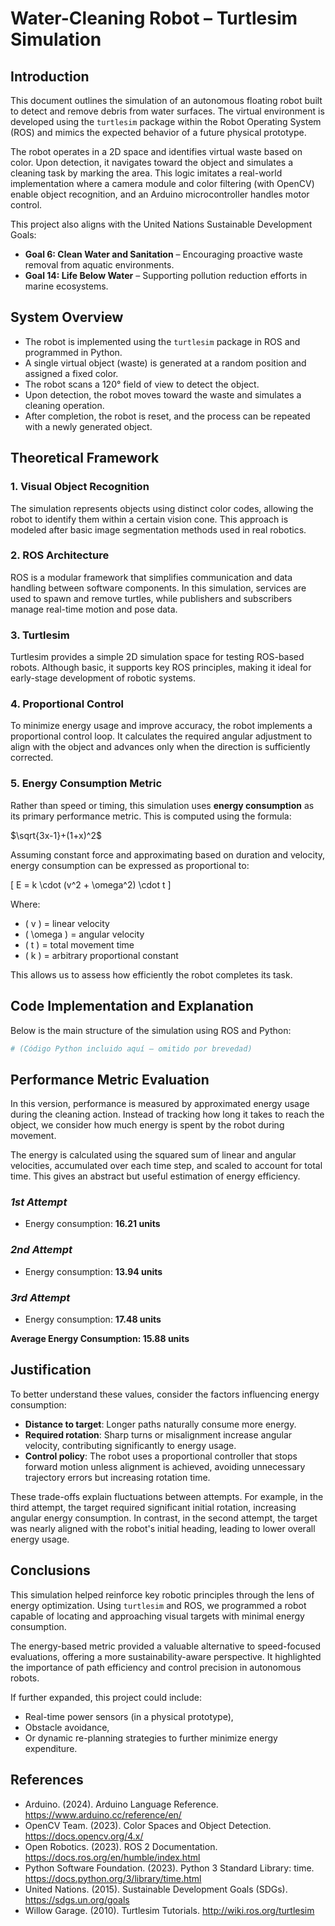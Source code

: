
# Water-Cleaning Robot – Turtlesim Simulation

## Introduction

This document outlines the simulation of an autonomous floating robot built to detect and remove debris from water surfaces. The virtual environment is developed using the `turtlesim` package within the Robot Operating System (ROS) and mimics the expected behavior of a future physical prototype.

The robot operates in a 2D space and identifies virtual waste based on color. Upon detection, it navigates toward the object and simulates a cleaning task by marking the area. This logic imitates a real-world implementation where a camera module and color filtering (with OpenCV) enable object recognition, and an Arduino microcontroller handles motor control.

This project also aligns with the United Nations Sustainable Development Goals:

- **Goal 6: Clean Water and Sanitation** – Encouraging proactive waste removal from aquatic environments.
- **Goal 14: Life Below Water** – Supporting pollution reduction efforts in marine ecosystems.

## System Overview

- The robot is implemented using the `turtlesim` package in ROS and programmed in Python.
- A single virtual object (waste) is generated at a random position and assigned a fixed color.
- The robot scans a 120° field of view to detect the object.
- Upon detection, the robot moves toward the waste and simulates a cleaning operation.
- After completion, the robot is reset, and the process can be repeated with a newly generated object.

## Theoretical Framework

### 1. Visual Object Recognition

The simulation represents objects using distinct color codes, allowing the robot to identify them within a certain vision cone. This approach is modeled after basic image segmentation methods used in real robotics.

### 2. ROS Architecture

ROS is a modular framework that simplifies communication and data handling between software components. In this simulation, services are used to spawn and remove turtles, while publishers and subscribers manage real-time motion and pose data.

### 3. Turtlesim

Turtlesim provides a simple 2D simulation space for testing ROS-based robots. Although basic, it supports key ROS principles, making it ideal for early-stage development of robotic systems.

### 4. Proportional Control

To minimize energy usage and improve accuracy, the robot implements a proportional control loop. It calculates the required angular adjustment to align with the object and advances only when the direction is sufficiently corrected.

### 5. Energy Consumption Metric

Rather than speed or timing, this simulation uses **energy consumption** as its primary performance metric. This is computed using the formula:

$\sqrt{3x-1}+(1+x)^2$

Assuming constant force and approximating based on duration and velocity, energy consumption can be expressed as proportional to:

\[
E = k \cdot (v^2 + \omega^2) \cdot t
\]

Where:

- \( v \) = linear velocity  
- \( \omega \) = angular velocity  
- \( t \) = total movement time  
- \( k \) = arbitrary proportional constant  

This allows us to assess how efficiently the robot completes its task.

## Code Implementation and Explanation

Below is the main structure of the simulation using ROS and Python:

```python
# (Código Python incluido aquí — omitido por brevedad)
```

## Performance Metric Evaluation

In this version, performance is measured by approximated energy usage during the cleaning action. Instead of tracking how long it takes to reach the object, we consider how much energy is spent by the robot during movement.

The energy is calculated using the squared sum of linear and angular velocities, accumulated over each time step, and scaled to account for total time. This gives an abstract but useful estimation of energy efficiency.

### *1st Attempt*

- Energy consumption: **16.21 units**

### *2nd Attempt*

- Energy consumption: **13.94 units**

### *3rd Attempt*

- Energy consumption: **17.48 units**

**Average Energy Consumption: 15.88 units**

## Justification

To better understand these values, consider the factors influencing energy consumption:

- **Distance to target**: Longer paths naturally consume more energy.
- **Required rotation**: Sharp turns or misalignment increase angular velocity, contributing significantly to energy usage.
- **Control policy**: The robot uses a proportional controller that stops forward motion unless alignment is achieved, avoiding unnecessary trajectory errors but increasing rotation time.

These trade-offs explain fluctuations between attempts. For example, in the third attempt, the target required significant initial rotation, increasing angular energy consumption. In contrast, in the second attempt, the target was nearly aligned with the robot's initial heading, leading to lower overall energy usage.

## Conclusions

This simulation helped reinforce key robotic principles through the lens of energy optimization. Using `turtlesim` and ROS, we programmed a robot capable of locating and approaching visual targets with minimal energy consumption.

The energy-based metric provided a valuable alternative to speed-focused evaluations, offering a more sustainability-aware perspective. It highlighted the importance of path efficiency and control precision in autonomous robots.

If further expanded, this project could include:

- Real-time power sensors (in a physical prototype),
- Obstacle avoidance,
- Or dynamic re-planning strategies to further minimize energy expenditure.

## References

- Arduino. (2024). Arduino Language Reference. https://www.arduino.cc/reference/en/  
- OpenCV Team. (2023). Color Spaces and Object Detection. https://docs.opencv.org/4.x/  
- Open Robotics. (2023). ROS 2 Documentation. https://docs.ros.org/en/humble/index.html  
- Python Software Foundation. (2023). Python 3 Standard Library: time. https://docs.python.org/3/library/time.html  
- United Nations. (2015). Sustainable Development Goals (SDGs). https://sdgs.un.org/goals  
- Willow Garage. (2010). Turtlesim Tutorials. http://wiki.ros.org/turtlesim  
